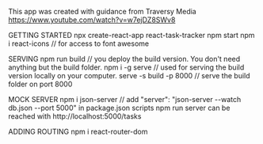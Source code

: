 This app was created with guidance from Traversy Media
https://www.youtube.com/watch?v=w7ejDZ8SWv8

GETTING STARTED
npx create-react-app react-task-tracker
npm start
npm i react-icons // for access to font awesome

SERVING
npm run build // you deploy the build version. You don't need anything but the build folder.
npm i -g serve // used for serving the build version locally on your computer.
serve -s build -p 8000 // serve the build folder on port 8000

MOCK SERVER
npm i json-server // add "server": "json-server --watch db.json --port 5000" in package.json scripts
npm run server
can be reached with http://localhost:5000/tasks

ADDING ROUTING
npm i react-router-dom
